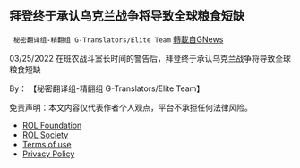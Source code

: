 
## 拜登终于承认乌克兰战争将导致全球粮食短缺
` 秘密翻译组-精翻组 G-Translators/Elite Team` [轉載自GNews](https://gnews.org/zh-hans/2238309/)

03/25/2022 在班农战斗室长时间的警告后，拜登终于承认乌克兰战争将导致全球粮食短缺
  
By： 【秘密翻译组-精翻组 G-Translators/Elite Team】

免责声明：本文内容仅代表作者个人观点，平台不承担任何法律风险。
  
- [ROL Foundation](https://rolfoundation.org/)
- [ROL Society](https://rolsociety.org/)
- [Terms of use](https://gnews.org/terms-of-use-3/)
- [Privacy Policy](https://gnews.org/privacy-policy/)
